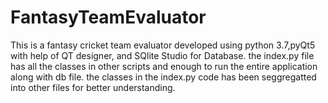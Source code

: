# FantasyTeamEvaluator
This is a fantasy cricket team evaluator developed using python 3.7,pyQt5 with help of QT designer, and SQlite Studio for Database.
the index.py file has all the classes in other scripts and enough to run the entire application along with db file.
the classes in the index.py code has been seggregatted into other files for better understanding.

